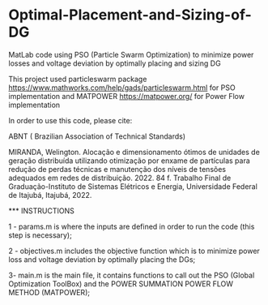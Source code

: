 # Optimal-Placement-and-Sizing-of-DG
MatLab code using PSO (Particle Swarm Optimization) to minimize power losses and voltage deviation by optimally placing and sizing DG

This project used particleswarm package https://www.mathworks.com/help/gads/particleswarm.html for PSO implementation
and MATPOWER https://matpower.org/ for Power Flow implementation

In order to use this code, please cite: 

ABNT ( Brazilian Association of Technical Standards)

MIRANDA, Welington. Alocação e dimensionamento ótimos de unidades de geração distribuída utilizando otimização por enxame de partículas para redução de perdas técnicas e manutenção dos níveis de tensões adequados em redes de distribuição. 2022. 84
 f. Trabalho Final de Graduação-Instituto de Sistemas Elétricos e Energia, Universidade Federal de Itajubá, Itajubá, 2022.

*** INSTRUCTIONS

1 -  params.m is where the inputs are defined in order to run the code (this step is necessary);

2 - objectives.m includes the objective function which is to minimize power loss and voltage deviation by optimally placing the DGs;

3- main.m is the main file, it contains functions to call out the PSO (Global Optimization ToolBox) and the POWER SUMMATION POWER FLOW METHOD (MATPOWER);

